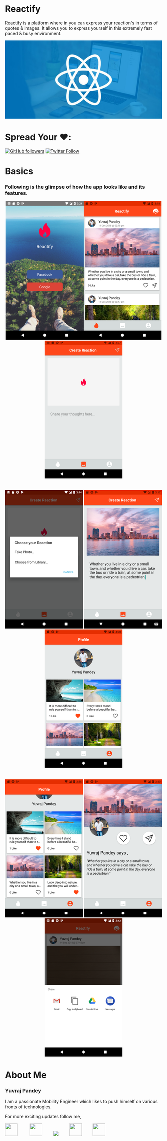 # Reactify

Reactify is a platform where in you can express your reaction's in terms of quotes & images. It allows you to express yourself in this extremely fast paced & busy environment.

<p float="left">
  <img src="https://github.com/yuvraj24/Reactify/blob/master/screenshot/screenshot1.jpeg" />
</p> 

# Spread Your ❤️:

[![GitHub followers](https://img.shields.io/github/followers/yuvraj24.svg?style=social&label=Follow)](https://github.com/yuvraj24)  [![Twitter Follow](https://img.shields.io/twitter/follow/yuvrajpandey24.svg?style=social)](https://twitter.com/yuvrajpandey24)

# Basics

### Following is the glimpse of how the app looks like and its features.

<p align="center">
<img src="https://github.com/yuvraj24/Reactify/blob/master/screenshot/login.png" width="250"/><nbsp;><img src="https://github.com/yuvraj24/Reactify/blob/master/screenshot/home.png" width="250" />  <img
src="https://github.com/yuvraj24/Reactify/blob/master/screenshot/create_empty.png" width="250"/> <br><br><br> <img
src="https://github.com/yuvraj24/Reactify/blob/master/screenshot/attach.png" width="250"/>  <img
src="https://github.com/yuvraj24/Reactify/blob/master/screenshot/create.png" width="250"/>  <img
src="https://github.com/yuvraj24/Reactify/blob/master/screenshot/profile1.png" width="250"/> <br><br><br> <img
src="https://github.com/yuvraj24/Reactify/blob/master/screenshot/profile.png" width="250"/> <img
src="https://github.com/yuvraj24/Reactify/blob/master/screenshot/post.png" width="250"/> <img
src="https://github.com/yuvraj24/Reactify/blob/master/screenshot/share.png" width="250"/>
  </p>
 
 
# About Me

### Yuvraj Pandey
I am a passionate Mobility Engineer which likes to push himself on various fronts of technologies.  

For more exciting updates follow me,

<a href="https://twitter.com/yuvrajpandey24" target="_blank"><img src="https://github.com/yuvraj24/LiveSmashBar/blob/master/images/twitter.png" width="40" height="40"></a> &nbsp;&nbsp;&nbsp;&nbsp;&nbsp;&nbsp;&nbsp;&nbsp;&nbsp;<a href="https://www.linkedin.com/in/yuvraj24" target="_blank"><img src="https://github.com/yuvraj24/LiveSmashBar/blob/master/images/linkedin.png" width="40" height="40"></a>&nbsp;&nbsp;&nbsp;&nbsp;&nbsp;&nbsp;&nbsp;&nbsp;&nbsp;<a href="https://github.com/yuvraj24" target="_blank"><img src="https://github.com/yuvraj24/LiveSmashBar/blob/master/images/github.png" height="40"></a>&nbsp;&nbsp;&nbsp;&nbsp;&nbsp;&nbsp;&nbsp;&nbsp;&nbsp;<a href="https://medium.com/@yuvrajpandey24" target="_blank"><img src="https://github.com/yuvraj24/LiveSmashBar/blob/master/images/medium.png" width="40" height="40"></a>&nbsp;&nbsp;&nbsp;&nbsp;&nbsp;&nbsp;&nbsp;&nbsp;&nbsp;<a href="https://play.google.com/store/apps/developer?id=Yuvraj+Pandey"><img src="https://github.com/yuvraj24/LiveSmashBar/blob/master/images/playstore.png" width="40" height="40"></a>
